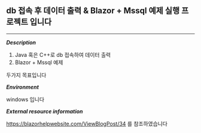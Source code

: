 ## **db 접속 후 데이터 출력 & Blazor + Mssql 예제 실행 프로젝트 입니다**


***


***Description***

1. Java 혹은 C++로 db 접속하여 데이터 출력
2. Blazor + Mssql 예제

두가지 목표입니다

***Environment***

windows 입니다

***External resource information***

https://blazorhelpwebsite.com/ViewBlogPost/34
를 참조하였습니다
